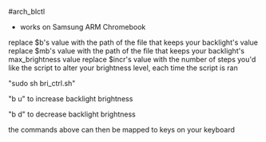 #arch_blctl
 
* works on Samsung ARM Chromebook
 
replace $b's value with the path of the file that keeps your backlight's value
replace $mb's value with the path of the file that keeps your backlight's max_brightness value
replace $incr's value with the number of steps you'd like the script to alter your brightness level, each time the script is ran

"sudo sh bri_ctrl.sh"
 
 
"b u" to increase backlight brightness

"b d" to decrease backlight brightness
 
the commands above can then be mapped to keys on your keyboard
